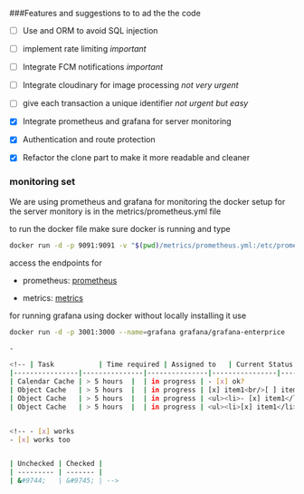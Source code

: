 ###Features and suggestions to to ad the the code

- [ ] Use and ORM to avoid SQL injection
- [ ] implement rate limiting _important_
- [ ] Integrate FCM notifications _important_
- [ ] Integrate cloudinary for image processing _not very urgent_
- [ ] give each transaction a unique identifier _not urgent but easy_
- [x] Integrate prometheus and grafana for server monitoring
- [x] Authentication and route protection
- [x] Refactor the clone part to make it more readable and cleaner


### monitoring set

We are using prometheus and grafana for monitoring
the docker setup for the server monitory is in the metrics/prometheus.yml file

to run the docker file make sure docker is running and type 

```bash
docker run -d -p 9091:9091 -v "$(pwd)/metrics/prometheus.yml:/etc/prometheus/prometheus.yml" prom/prometheus
```


access the endpoints for 

- prometheus: [prometheus](http://localhost:9090/)

- metrics: [metrics](http://localhost:9091/metrics)


for running grafana using docker without locally installing it use



```bash
docker run -d -p 3001:3000 --name=grafana grafana/grafana-enterprice

- 

<!-- | Task           | Time required | Assigned to   | Current Status | Finished | 
|----------------|---------------|---------------|----------------|-----------|
| Calendar Cache | > 5 hours  |  | in progress | - [x] ok?
| Object Cache   | > 5 hours  |  | in progress | [x] item1<br/>[ ] item2
| Object Cache   | > 5 hours  |  | in progress | <ul><li>- [x] item1</li><li>- [ ] item2</li></ul>
| Object Cache   | > 5 hours  |  | in progress | <ul><li>[x] item1</li><li>[ ] item2</li></ul> -->


<!-- - [x] works
- [x] works too


| Unchecked | Checked |
| --------- | ------- |
| &#9744;   | &#9745; | -->